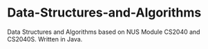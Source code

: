 # Data-Structures-and-Algorithms
Data Structures and Algorithms based on NUS Module CS2040 and CS2040S. Written in Java. 
